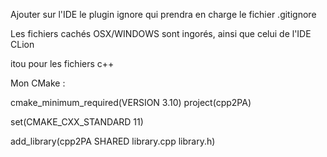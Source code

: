 Ajouter sur l'IDE le plugin ignore qui prendra en charge le fichier .gitignore

Les fichiers cachés OSX/WINDOWS sont ingorés, ainsi que celui de l'IDE CLion

itou pour les fichiers c++

Mon CMake :

cmake_minimum_required(VERSION 3.10)
project(cpp2PA)

set(CMAKE_CXX_STANDARD 11)

add_library(cpp2PA SHARED library.cpp library.h)